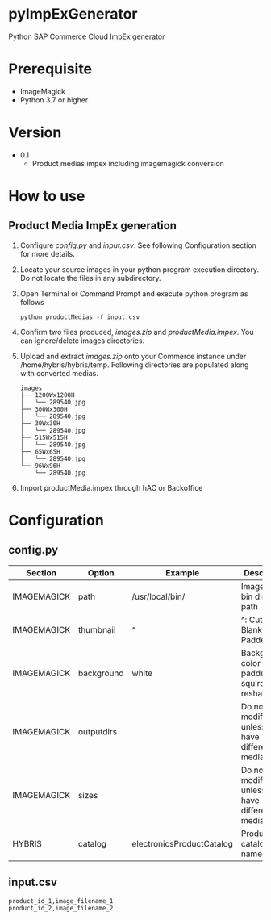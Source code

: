# pyImpExGenerator
Python SAP Commerce Cloud ImpEx generator

# Prerequisite
* ImageMagick
* Python 3.7 or higher

# Version
* 0.1
  * Product medias impex including imagemagick conversion

# How to use
## Product Media ImpEx generation
  1. Configure *config.py* and *input.csv*. See following Configuration section for more details.
  2. Locate your source images in your python program execution directory. Do not locate the files in any subdirectory.
  3. Open Terminal or Command Prompt and execute python program as follows

     `python productMedias -f input.csv`
  4. Confirm two files produced, *images.zip* and *productMedia.impex*. You can ignore/delete images directories.
  5. Upload and extract *images.zip* onto your Commerce instance under /home/hybris/hybris/temp. Following directories are populated along with converted medias.

     ```
     images
     ├── 1200Wx1200H
     │   └── 289540.jpg
     ├── 300Wx300H
     │   └── 289540.jpg
     ├── 30Wx30H
     │   └── 289540.jpg
     ├── 515Wx515H
     │   └── 289540.jpg
     ├── 65Wx65H
     │   └── 289540.jpg
     └── 96Wx96H
         └── 289540.jpg
     ```  
  6. Import productMedia.impex through hAC or Backoffice

# Configuration
## config.py

| Section   | Option   | Example       | Description                              |
|-----------|----------|---------------|------------------------------------------|
|IMAGEMAGICK|path      |/usr/local/bin/|ImageMagick bin directory path            |
|IMAGEMAGICK|thumbnail |^              |^: Cut to fit. Blank: Padded              |
|IMAGEMAGICK|background|white|Background color in padded squire reshape           |
|IMAGEMAGICK|outputdirs|     |Do not modify unless you have different media format|
|IMAGEMAGICK|sizes     |     |Do not modify unless you have different media format|
|HYBRIS     |catalog   |electronicsProductCatalog|Product catalog name            |

## input.csv

```
product_id_1,image_filename_1
product_id_2,image_filename_2
```
